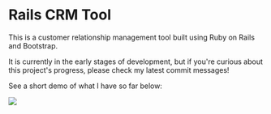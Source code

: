 # Rails CRM Tool
This is a customer relationship management tool built using Ruby on Rails and Bootstrap.

It is currently in the early stages of development, but if you're curious about this project's progress, please check my latest commit messages!

See a short demo of what I have so far below:

<img src="http://g.recordit.co/EaQqWH4V7B.gif">
